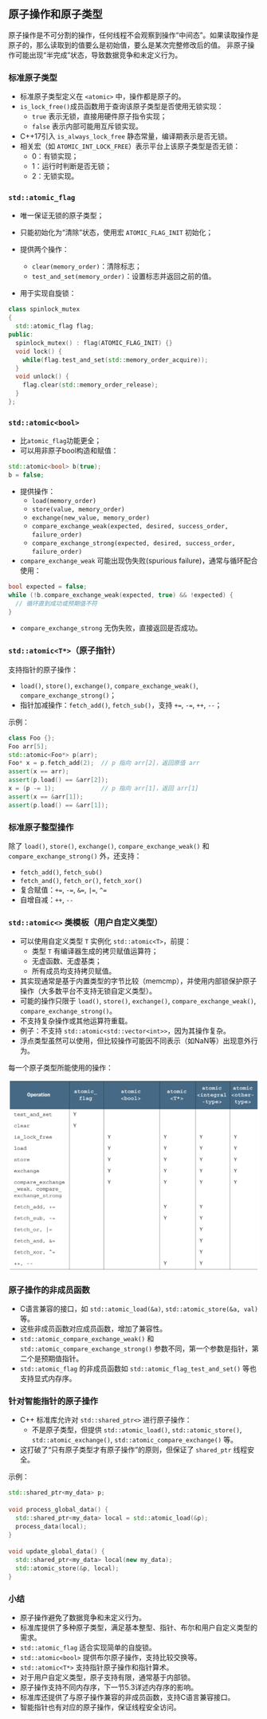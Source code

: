 ## 原子操作和原子类型

原子操作是不可分割的操作，任何线程不会观察到操作“中间态”。如果读取操作是原子的，那么读取到的值要么是初始值，要么是某次完整修改后的值。
非原子操作可能出现“半完成”状态，导致数据竞争和未定义行为。

### 标准原子类型

- 标准原子类型定义在 `<atomic>` 中，操作都是原子的。
- `is_lock_free()`成员函数用于查询该原子类型是否使用无锁实现：
  - `true` 表示无锁，直接用硬件原子指令实现；
  - `false` 表示内部可能用互斥锁实现。
- C++17引入 `is_always_lock_free` 静态常量，编译期表示是否无锁。
- 相关宏（如 `ATOMIC_INT_LOCK_FREE`）表示平台上该原子类型是否无锁：
  - 0：有锁实现；
  - 1：运行时判断是否无锁；
  - 2：无锁实现。

### `std::atomic_flag`

- 唯一保证无锁的原子类型；
- 只能初始化为“清除”状态，使用宏 `ATOMIC_FLAG_INIT` 初始化；
- 提供两个操作：
  - `clear(memory_order)`：清除标志；
  - `test_and_set(memory_order)`：设置标志并返回之前的值。

- 用于实现自旋锁：

```cpp
class spinlock_mutex
{
  std::atomic_flag flag;
public:
  spinlock_mutex() : flag(ATOMIC_FLAG_INIT) {}
  void lock() {
    while(flag.test_and_set(std::memory_order_acquire));
  }
  void unlock() {
    flag.clear(std::memory_order_release);
  }
};
```

### `std::atomic<bool>`

- 比`atomic_flag`功能更全；
- 可以用非原子bool构造和赋值：

```cpp
std::atomic<bool> b(true);
b = false;
```

- 提供操作：
  - `load(memory_order)`
  - `store(value, memory_order)`
  - `exchange(new_value, memory_order)`
  - `compare_exchange_weak(expected, desired, success_order, failure_order)`
  - `compare_exchange_strong(expected, desired, success_order, failure_order)`
- `compare_exchange_weak` 可能出现伪失败(spurious failure)，通常与循环配合使用：

```cpp
bool expected = false;
while (!b.compare_exchange_weak(expected, true) && !expected) {
  // 循环直到成功或预期值不符
}
```

- `compare_exchange_strong` 无伪失败，直接返回是否成功。

### `std::atomic<T*>`（原子指针）

支持指针的原子操作：

- `load()`, `store()`, `exchange()`, `compare_exchange_weak()`, `compare_exchange_strong()`；
- 指针加减操作：`fetch_add()`, `fetch_sub()`，支持 `+=`, `-=`, `++`, `--`；

示例：

```cpp
class Foo {};
Foo arr[5];
std::atomic<Foo*> p(arr);
Foo* x = p.fetch_add(2);  // p 指向 arr[2]，返回原值 arr
assert(x == arr);
assert(p.load() == &arr[2]);
x = (p -= 1);             // p 指向 arr[1]，返回 arr[1]
assert(x == &arr[1]);
assert(p.load() == &arr[1]);
```

### 标准原子整型操作

除了 `load()`, `store()`, `exchange()`, `compare_exchange_weak()` 和 `compare_exchange_strong()` 外，还支持：

- `fetch_add()`, `fetch_sub()`
- `fetch_and()`, `fetch_or()`, `fetch_xor()`
- 复合赋值：`+=`, `-=`, `&=`, `|=`, `^=`
- 自增自减：`++`, `--`

### `std::atomic<>` 类模板（用户自定义类型）

- 可以使用自定义类型 `T` 实例化 `std::atomic<T>`，前提：
  - 类型 `T` 有编译器生成的拷贝赋值运算符；
  - 无虚函数、无虚基类；
  - 所有成员均支持拷贝赋值。
- 其实现通常是基于内置类型的字节比较（memcmp），并使用内部锁保护原子操作（大多数平台不支持无锁自定义类型）。
- 可能的操作只限于 `load()`, `store()`, `exchange()`, `compare_exchange_weak()`, `compare_exchange_strong()`。
- 不支持复杂操作或其他运算符重载。
- 例子：不支持 `std::atomic<std::vector<int>>`，因为其操作复杂。
- 浮点类型虽然可以使用，但比较操作可能因不同表示（如NaN等）出现意外行为。

每一个原子类型所能使用的操作：

![5-3-table](./原子操作和原子类型.assets/5-3-table.png)

### 原子操作的非成员函数

- C语言兼容的接口，如 `std::atomic_load(&a)`, `std::atomic_store(&a, val)` 等。
- 这些非成员函数对应成员函数，增加了兼容性。
- `std::atomic_compare_exchange_weak()` 和 `std::atomic_compare_exchange_strong()` 参数不同，第一个参数是指针，第二个是预期值指针。
- `std::atomic_flag` 的非成员函数如 `std::atomic_flag_test_and_set()` 等也支持显式内存序。

### 针对智能指针的原子操作

- C++ 标准库允许对 `std::shared_ptr<>` 进行原子操作：
  - 不是原子类型，但提供 `std::atomic_load()`, `std::atomic_store()`, `std::atomic_exchange()`, `std::atomic_compare_exchange()` 等。
- 这打破了“只有原子类型才有原子操作”的原则，但保证了 `shared_ptr` 线程安全。

示例：

```cpp
std::shared_ptr<my_data> p;

void process_global_data() {
  std::shared_ptr<my_data> local = std::atomic_load(&p);
  process_data(local);
}

void update_global_data() {
  std::shared_ptr<my_data> local(new my_data);
  std::atomic_store(&p, local);
}
```

### 小结

- 原子操作避免了数据竞争和未定义行为。
- 标准库提供了多种原子类型，满足基本整型、指针、布尔和用户自定义类型的需求。
- `std::atomic_flag` 适合实现简单的自旋锁。
- `std::atomic<bool>` 提供布尔原子操作，支持比较交换等。
- `std::atomic<T*>` 支持指针原子操作和指针算术。
- 对于用户自定义类型，原子支持有限，通常基于内部锁。
- 原子操作支持不同内存序，下一节5.3详述内存序的影响。
- 标准库还提供了与原子操作兼容的非成员函数，支持C语言兼容接口。
- 智能指针也有对应的原子操作，保证线程安全访问。

